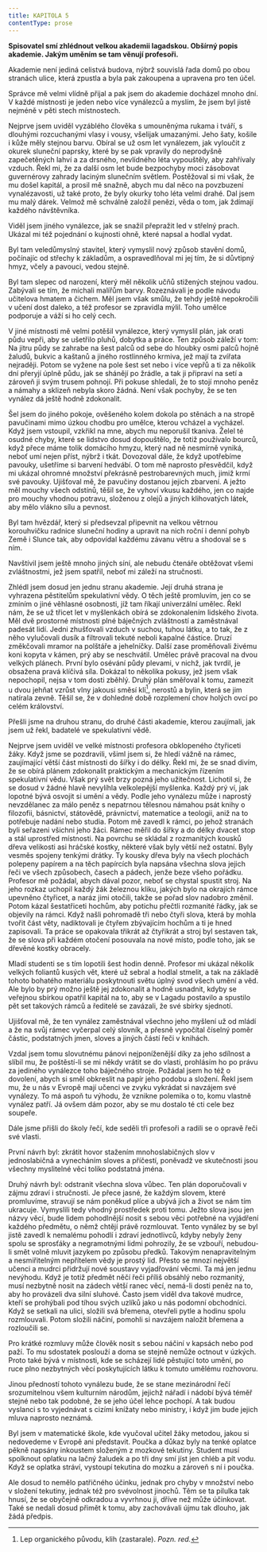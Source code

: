```yaml
---
title: KAPITOLA 5
contentType: prose
---
```


<section>

**Spisovatel smí zhlédnout velkou akademii lagadskou. Obšírný popis akademie. Jakým uměním se tam věnují profesoři.**

Akademie není jediná celistvá budova, nýbrž souvislá řada domů po obou stranách ulice, která zpustla a byla pak zakoupena a upravena pro ten účel.

Správce mě velmi vlídně přijal a pak jsem do akademie docházel mnoho dní. V každé místnosti je jeden nebo více vynálezců a myslím, že jsem byl jistě nejméně v pěti stech místnostech.

Nejprve jsem uviděl vyzáblého člověka s umouněnýma rukama i tváří, s dlouhými rozcuchanými vlasy i vousy, všelijak umazanými. Jeho šaty, košile i kůže měly stejnou barvu. Obíral se už osm let vynálezem, jak vyloučit z okurek sluneční paprsky, které by se pak vpravily do neprodyšně zapečetěných lahví a za drsného, nevlídného léta vypouštěly, aby zahřívaly vzduch. Řekl mi, že za další osm let bude bezpochyby moci zásobovat guvernérovy zahrady laciným slunečním světlem. Postěžoval si mi však, že mu došel kapitál, a prosil mě snažně, abych mu dal něco na povzbuzení vynalézavosti, už také proto, že byly okurky toho léta velmi drahé. Dal jsem mu malý dárek. Velmož mě schválně založil penězi, věda o tom, jak ždímají každého návštěvníka.

Viděl jsem jiného vynálezce, jak se snažil přepražit led v střelný prach. Ukázal mi též pojednání o kujnosti ohně, které napsal a hodlal vydat.

Byl tam veledůmyslný stavitel, který vymyslil nový způsob stavění domů, počínajíc od střechy k základům, a ospravedlňoval mi jej tím, že si důvtipný hmyz, včely a pavouci, vedou stejně.

Byl tam slepec od narození, který měl několik učňů stižených stejnou vadou. Zabývali se tím, že míchali malířům barvy. Rozeznávali je podle návodu učitelova hmatem a čichem. Měl jsem však smůlu, že tehdy ještě nepokročili v učení dost daleko, a též profesor se zpravidla mýlil. Toho umělce podporuje a váží si ho celý cech.

V jiné místnosti mě velmi potěšil vynálezce, který vymyslil plán, jak orati půdu vepři, aby se ušetřilo pluhů, dobytka a práce. Ten způsob záleží v tom: Na jitru půdy se zahrabe na šest palců od sebe do hloubky osmi palců hojně žaludů, bukvic a kaštanů a jiného rostlinného krmiva, jež mají ta zvířata nejraději. Potom se vyžene na pole šest set nebo i více vepřů a ti za několik dní přeryjí úplně půdu, jak se shánějí po žrádle, a tak ji připraví na setí a zároveň ji svým trusem pohnojí. Při pokuse shledali, že to stojí mnoho peněz a námahy a sklizeň nebyla skoro žádná. Není však pochyby, že se ten vynález dá ještě hodně zdokonalit.

Šel jsem do jiného pokoje, ověšeného kolem dokola po stěnách a na stropě pavučinami mimo úzkou chodbu pro umělce, kterou vcházel a vycházel. Když jsem vstoupil, vzkřikl na mne, abych mu neporušil tkaniva. Želel té osudné chyby, které se lidstvo dosud dopouštělo, že totiž používalo bourců, když přece máme tolik domácího hmyzu, který nad ně nesmírně vyniká, neboť umí nejen příst, nýbrž i tkát. Dovozoval dále, že když upotřebíme pavouky, ušetříme si barvení hedvábí. O tom mě naprosto přesvědčil, když mi ukázal ohromné množství překrásně pestrobarevných much, jimiž krmí své pavouky. Ujišťoval mě, že pavučiny dostanou jejich zbarvení. A ježto měl mouchy všech odstínů, těšil se, že vyhoví vkusu každého, jen co najde pro mouchy vhodnou potravu, složenou z olejů a jiných klihovatých látek, aby mělo vlákno sílu a pevnost.

Byl tam hvězdář, který si předsevzal připevnit na velkou větrnou korouhvičku radnice sluneční hodiny a upravit na nich roční i denní pohyb Země i Slunce tak, aby odpovídal každému závanu větru a shodoval se s ním.

Navštívil jsem ještě mnoho jiných síní, ale nebudu čtenáře obtěžovat všemi zvláštnostmi, jež jsem spatřil, neboť mi záleží na stručnosti.

Zhlédl jsem dosud jen jednu stranu akademie. Její druhá strana je vyhrazena pěstitelům spekulativní vědy. O těch ještě promluvím, jen co se zmíním o jiné věhlasné osobnosti, jíž tam říkají univerzální umělec. Řekl nám, že se už třicet let v myšlenkách obírá se zdokonalením lidského života. Měl dvě prostorné místnosti plné báječných zvláštností a zaměstnával padesát lidí. Jedni zhušťovali vzduch v suchou, tuhou látku, a to tak, že z něho vylučovali dusík a filtrovali tekuté neboli kapalné částice. Druzí změkčovali mramor na polštáře a jehelníčky. Další zase proměňovali živému koni kopyta v kámen, prý aby se neschvátil. Umělec právě pracoval na dvou velkých plánech. První bylo osévání půdy plevami, v nichž, jak tvrdil, je obsažena pravá klíčivá síla. Dokázal to několika pokusy, jež jsem však nepochopil, nejsa v tom dosti zběhlý. Druhý plán směřoval k tomu, zamezit u dvou jehňat vzrůst vlny jakousi směsí klí[^2], nerostů a bylin, která se jim natírala zevně. Těšil se, že v dohledné době rozplemení chov holých ovcí po celém království.

Přešli jsme na druhou stranu, do druhé části akademie, kterou zaujímali, jak jsem už řekl, badatelé ve spekulativní vědě.

Nejprve jsem uviděl ve velké místnosti profesora obklopeného čtyřiceti žáky. Když jsme se pozdravili, všiml jsem si, že hledí vážně na rámec, zaujímající větší část místnosti do šířky i do délky. Řekl mi, že se snad divím, že se obírá plánem zdokonalit praktickým a mechanickým řízením spekulativní vědu. Však prý svět brzy pozná jeho užitečnost. Lichotil si, že se dosud v žádné hlavě nevylíhla velkolepější myšlenka. Každý prý ví, jak lopotné bývá osvojit si umění a vědy. Podle jeho vynálezu může i naprostý nevzdělanec za málo peněz s nepatrnou tělesnou námahou psát knihy o filozofii, básnictví, státovědě, právnictví, matematice a teologii, aniž na to potřebuje nadání nebo studia. Potom mě zavedl k rámci, po jehož stranách byli seřazeni všichni jeho žáci. Rámec měřil do šířky a do délky dvacet stop a stál uprostřed místnosti. Na povrchu se skládal z rozmanitých kousků dřeva velikosti asi hráčské kostky, některé však byly větší než ostatní. Byly vesměs spojeny tenkými drátky. Ty kousky dřeva byly na všech plochách polepeny papírem a na těch papírcích byla napsána všechna slova jejich řeči ve všech způsobech, časech a pádech, jenže beze všeho pořádku. Profesor mě požádal, abych dával pozor, neboť se chystal spustit stroj. Na jeho rozkaz uchopil každý žák železnou kliku, jakých bylo na okrajích rámce upevněno čtyřicet, a naráz jimi otočili, takže se pořad slov nadobro změnil. Potom kázal šestatřiceti hochům, aby potichu přečtli rozmanité řádky, jak se objevily na rámci. Když našli pohromadě tři nebo čtyři slova, která by mohla tvořit část věty, nadiktovali je čtyřem zbývajícím hochům a ti je hned zapisovali. Ta práce se opakovala třikrát až čtyřikrát a stroj byl sestaven tak, že se slova při každém otočení posouvala na nové místo, podle toho, jak se dřevěné kostky obracely.

Mladí studenti se s tím lopotili šest hodin denně. Profesor mi ukázal několik velkých foliantů kusých vět, které už sebral a hodlal stmelit, a tak na základě tohoto bohatého materiálu poskytnouti světu úplný svod všech umění a věd. Ale bylo by prý možno ještě jej zdokonalit a hodně usnadnit, kdyby se veřejnou sbírkou opatřil kapitál na to, aby se v Lagadu postavilo a spustilo pět set takových rámců a ředitelé se zavázali, že své sbírky sjednotí.

Ujišťoval mě, že ten vynález zaměstnával všechno jeho myšlení už od mládí a že na svůj rámec vyčerpal celý slovník, a přesně vypočítal číselný poměr částic, podstatných jmen, sloves a jiných částí řeči v knihách.

Vzdal jsem tomu slovutnému pánovi nejponíženější díky za jeho sdílnost a slíbil mu, že poštěstí-li se mi někdy vrátit se do vlasti, prohlásím ho po právu za jediného vynálezce toho báječného stroje. Požádal jsem ho též o dovolení, abych si směl obkreslit na papír jeho podobu a složení. Řekl jsem mu, že u nás v Evropě mají učenci ve zvyku vykrádat si navzájem své vynálezy. To má aspoň tu výhodu, že vznikne polemika o to, komu vlastně vynález patří. Já ovšem dám pozor, aby se mu dostalo té cti cele bez soupeře.

Dále jsme přišli do školy řečí, kde seděli tři profesoři a radili se o opravě řeči své vlasti.

První návrh byl: zkrátit hovor stažením mnohoslabičných slov v jednoslabičná a vynecháním sloves a příčestí, poněvadž ve skutečnosti jsou všechny myslitelné věci toliko podstatná jména.

Druhý návrh byl: odstranit všechna slova vůbec. Ten plán doporučovali v zájmu zdraví i stručnosti. Je přece jasné, že každým slovem, které promluvíme, stravují se nám poněkud plíce a ubývá jich a život se nám tím ukracuje. Vymyslili tedy vhodný prostředek proti tomu. Ježto slova jsou jen názvy věcí, bude lidem pohodlnější nosit s sebou věci potřebné na vyjádření každého předmětu, o němž chtějí právě rozmlouvat. Tento vynález by se byl jistě zavedl k nemalému pohodlí i zdraví jednotlivců, kdyby nebyly ženy spolu se sprosťáky a negramotnými lidmi pohrozily, že se vzbouří, nebudou-li smět volně mluvit jazykem po způsobu předků. Takovým nenapravitelným a nesmiřitelným nepřítelem vědy je prostý lid. Přesto se mnozí největší učenci a mudrci přidržují nové soustavy vyjadřování věcmi. Ta má jen jednu nevýhodu. Když je totiž předmět něčí řeči příliš obsáhlý nebo rozmanitý, musí nezbytně nosit na zádech větší ranec věcí, nemá-li dosti peněz na to, aby ho provázeli dva silní sluhové. Často jsem viděl dva takové mudrce, kteří se prohýbali pod tíhou svých uzlíků jako u nás podomní obchodníci. Když se setkali na ulici, složili svá břemena, otevřeli pytle a hodinu spolu rozmlouvali. Potom složili náčiní, pomohli si navzájem naložit břemena a rozloučili se.

Pro krátké rozmluvy může člověk nosit s sebou náčiní v kapsách nebo pod paží. To mu sdostatek poslouží a doma se stejně nemůže octnout v úzkých. Proto také bývá v místnosti, kde se scházejí lidé pěstující toto umění, po ruce plno nezbytných věcí poskytujících látku k tomuto umělému rozhovoru.

Jinou předností tohoto vynálezu bude, že se stane mezinárodní řečí srozumitelnou všem kulturním národům, jejichž nářadí i nádobí bývá téměř stejné nebo tak podobné, že se jeho účel lehce pochopí. A tak budou vyslanci s to vyjednávat s cizími knížaty nebo ministry, i když jim bude jejich mluva naprosto neznámá.

Byl jsem v matematické škole, kde vyučoval učitel žáky metodou, jakou si nedovedeme v Evropě ani představit. Poučka a důkaz byly na tenké oplatce pěkně napsány inkoustem složeným z mozkové tekutiny. Student musí spolknout oplatku na lačný žaludek a po tři dny smí jíst jen chléb a pít vodu. Když se oplatka stráví, vystoupí tekutina do mozku a zároveň s ní i poučka.

Ale dosud to nemělo patřičného účinku, jednak pro chyby v množství nebo v složení tekutiny, jednak též pro svévolnost jinochů. Těm se ta pilulka tak hnusí, že se obyčejně odkradou a vyvrhnou ji, dříve než může účinkovat. Také se nedali dosud přimět k tomu, aby zachovávali újmu tak dlouho, jak žádá předpis.

</section>

[^1]: Dutá míra (něco přes litr) užívaná v některých zemích. _Pozn. red._

[^2]: Lep organického původu, klih (zastarale). _Pozn. red._

[^3]: Epaminondas (418–362 př. n. l.), thébský státník a generál, který přetvořil Théby v jeden z nejvýznamnějších městských států v antickém Řecku. _Pozn. red._

[^4]: Otrok. _Pozn. red._

[^5]: Barevné dřevo kreveně obecné z čeledi bobovitých, stromu rozšířeného ve Střední Americe a jižní Africe. Dřevo je z vnějšku modročerné, uvnitř červenohnědé. _Pozn. red._

[^6]: Bělouš s okrouhlými tmavými barvami. _Pozn. red._

[^7]: Agitování, přesvědčování někoho za odměnu. _Pozn. red._

[^8]: Kůň, v jehož srsti převládá bílá barva. _Pozn. red._

[^9]: Bezdůvodné nařčení, pomluva. _Pozn. red._
